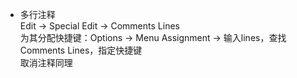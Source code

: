 * 多行注释  
Edit -> Special Edit -> Comments Lines  
为其分配快捷键：Options -> Menu Assignment -> 输入lines，查找Comments Lines，指定快捷键  
取消注释同理
